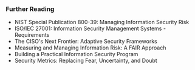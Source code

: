 

### Further Reading

- NIST Special Publication 800-39: Managing Information Security Risk
- ISO/IEC 27001: Information Security Management Systems - Requirements
- The CISO's Next Frontier: Adaptive Security Frameworks
- Measuring and Managing Information Risk: A FAIR Approach
- Building a Practical Information Security Program
- Security Metrics: Replacing Fear, Uncertainty, and Doubt
